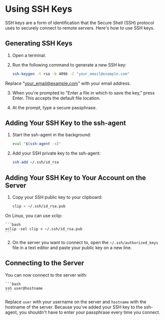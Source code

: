 # Using SSH Keys

SSH keys are a form of identification that the Secure Shell (SSH) protocol uses to securely connect to remote servers. Here's how to use SSH keys.

## Generating SSH Keys

1. Open a terminal.

2. Run the following command to generate a new SSH key:

    ```bash
    ssh-keygen -t rsa -b 4096 -C "your_email@example.com"
    ```

Replace "your_email@example.com" with your email address.

3. When you're prompted to "Enter a file in which to save the key," press Enter. This accepts the default file location.

4. At the prompt, type a secure passphrase.

## Adding Your SSH Key to the ssh-agent
1. Start the ssh-agent in the background:

   ```bash
   eval "$(ssh-agent -s)"
   ```	

2. Add your SSH private key to the ssh-agent:

   ```bash
   ssh-add ~/.ssh/id_rsa
   ```

## Adding Your SSH Key to Your Account on the Server
1. Copy your SSH public key to your clipboard:

    ```bash
    clip < ~/.ssh/id_rsa.pub
    ```

On Linux, you can use xclip:

    ```bash
    xclip -sel clip < ~/.ssh/id_rsa.pub
    ```

2. On the server you want to connect to, open the `~/.ssh/authorized_keys` file in a text editor and paste your public key on a new line.

## Connecting to the Server
You can now connect to the server with:

    ```bash
    ssh user@hostname
    ```

Replace `user` with your username on the server and `hostname` with the hostname of the server. Because you've added your SSH key to the ssh-agent, you shouldn't have to enter your passphrase every time you connect.
